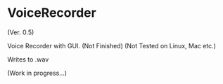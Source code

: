 # VoiceRecorder
(Ver. 0.5)

Voice Recorder with GUI. (Not Finished) (Not Tested on Linux, Mac etc.)

Writes to .wav

(Work in progress...)
